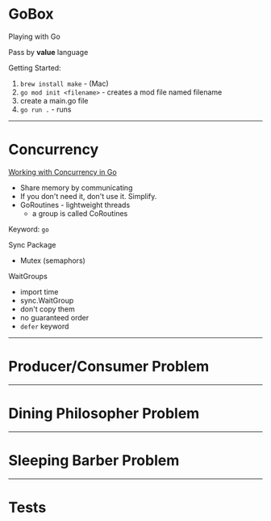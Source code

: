 # GoBox
Playing with Go

Pass by **value** language      

Getting Started:
1. `brew install make` - (Mac)
2. `go mod init <filename>` - creates a mod file named filename
3. create a main.go file
4. `go run .` - runs 

------
# Concurrency
[Working with Concurrency in Go](https://www.udemy.com/course/working-with-concurrency-in-go-golang/)
- Share memory by communicating
- If you don't need it, don't use it. Simplify.
- GoRoutines - lightweight threads
    - a group is called CoRoutines
 
Keyword: `go`

Sync Package   
- Mutex (semaphors)

WaitGroups
  - import time
  - sync.WaitGroup
  - don't copy them
  - no guaranteed order
  - `defer` keyword

-----------
# Producer/Consumer Problem

-----------
# Dining Philosopher Problem

-----------
# Sleeping Barber Problem

------
# Tests
